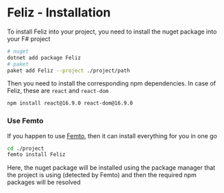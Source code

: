 # Feliz - Installation

To install Feliz into your project, you need to install the nuget package into your F# project
```bash
# nuget
dotnet add package Feliz
# paket
paket add Feliz --project ./project/path
```
Then you need to install the corresponding npm dependencies. In case of Feliz, these are `react` and `react-dom`
```bash
npm install react@16.9.0 react-dom@16.9.0
```

### Use Femto

If you happen to use [Femto](https://github.com/Zaid-Ajaj/Femto), then it can install everything for you in one go
```bash
cd ./project
femto install Feliz
```
Here, the nuget package will be installed using the package manager that the project is using (detected by Femto) and then the required npm packages will be resolved